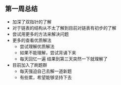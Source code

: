 ## 第一周总结

* 加深了双指针的了解
* 对于链表的结构从不太了解到目前对链表有初步的了解
* 尝试用更多的方法来解决问题
* 更多的查看优质解法
  * 尝试理解优质解法
  * 如果不能理解，尝试背诵下来
  * 每天回忆一遍 结果到第三天突然一下就理解了
* 目前加入了刷题群
  * 每天强迫自己去解一道新题
  * 有些累，希望能够坚持下去
